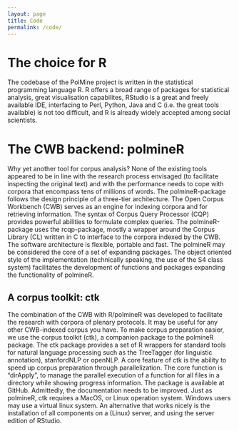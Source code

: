 ```yaml
---
layout: page
title: Code
permalink: /code/
---
```


# The choice for R

The codebase of the PolMine project is written in the statistical programming language R. R offers a broad range of packages for statistical analysis, great visualisation capabilites, RStudio is a great and freely available IDE, interfacing to Perl, Python, Java and C (i.e. the great tools available) is not too difficult, and R is already widely accepted among social scientists. 

# The CWB backend: polmineR

Why yet another tool for corpus analysis? None of the existing tools appeared to be in line with the research process envisaged (to facilitate inspecting the original text) and with the performance needs to cope with corpora that encompass tens of millions of words. The polmineR-package follows the design principle of a three-tier architecture. The Open Corpus Workbench (CWB) serves as an engine for indexing corpora and for retrieving information. The syntax of Corpus Query Processor (CQP) provides powerful abilities to formulate complex queries. The polmineR-package uses the rcqp-package, mostly a wrapper around the Corpus Library (CL) written in C  to interface to the corpora indexed by the CWB.  The software architecture is flexible, portable and fast. The polmineR may be considered the core of a set of expanding packages. The object oriented style of the implementation (technically speaking, the use of the S4 class system) facilitates the development of functions and packages expanding the functionality of polmineR.

## A corpus toolkit: ctk

The combination of the CWB with R/polmineR was developed to facilitate the research with corpora of plenary protocols. It may be useful for any other CWB-indexed corpus you have. To make corpus preparation easier, we use the corpus toolkit (ctk), a companion package to the polmineR package. The ctk package provides a set of R wrappers for standard tools for natural language processing such as the TreeTagger (for linguistic annotation), stanfordNLP or openNLP. A core feature of ctk is the ability to speed up corpus preparation through parallelization. The core function is “dirApply”, to manage the parallel execution of a function for all files in a directory while showing progress information. The package is available at GitHub. Admittedly, the documentation needs to be improved. Just as polmineR, ctk requires a MacOS, or Linux operation system. Windows users may use a virtual linux system. An alternative that works nicely is the installation of all components on a (Linux) server, and using the server edition of RStudio.
